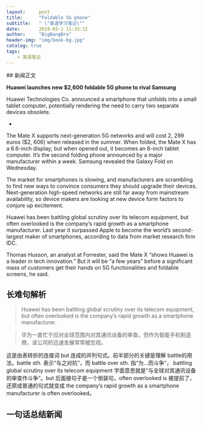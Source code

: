 ```yaml
---
layout:     post
title:      "Foldable 5G phone"
subtitle:   " \"英语学习笔记\""
date:       2019-03-1 11:33:12
author:     "BigBangBro"
header-img: "img/book-bg.jpg"
catalog: true
tags:
    - 英语笔记
---
```



<p id = "build"></p>
## 新闻正文

**Huawei launches new $2,600 foldable 5G phone to rival Samsung** 

Huawei Technologies Co. announced a smartphone that unfolds into a small tablet computer, potentially rendering the need to carry two separate devices obsolete.

+ 

The Mate X supports next-generation 5G networks and will cost 2, 299 euros ($2, 606) when released in the summer. When folded, the Mate X has a 6.6-inch display; but when opened out, it becomes an 8-inch tablet computer. It’s the second folding phone announced by a major manufacturer within a week. Samsung revealed the Galaxy Fold on Wednesday.

The market for smartphones is slowing, and manufacturers are scrambling to find new ways to convince consumers they should upgrade their devices. Next-generation high-speed networks are still far away from mainstream availability, so device makers are looking at new device form factors to conjure up excitement.

Huawei has been battling global scrutiny over its telecom equipment, but often overlooked is the company’s rapid growth as a smartphone manufacturer. Last year it surpassed Apple to become the world’s second-largest maker of smartphones, according to data from market research firm IDC.

Thomas Husson, an analyst at Forrester, said the Mate X “shows Huawei is a leader in tech innovation.” But it will be “a few years” before a significant mass of customers get their hands on 5G functionalities and foldable screens, he said.



## 长难句解析

> Huawei has been battling global scrutiny over its telecom equipment, but often overlooked is the company’s rapid growth as a smartphone manufacturer.

> 华为一直忙于应对全球范围内对其通讯设备的审查。但作为智能手机制造商，该公司的迅速发展常常被忽视。

这是由表转折的连接词 but 连成的并列句式。前半部分的关键是理解 battle的用法。battle sth.  表示“与之对抗”，而 battle over sth. 指“为...而斗争”， battling global scrutiny over its telecom equipment 字面意思就是“与全球对其通讯设备的审查作斗争“。but 后面接句子是一个倒装句，often overlooked is 被提前了，还原成普通的句式就变成 the company’s rapid growth as a smartphone manufacturer is often overlooked。



## 一句话总结新闻


